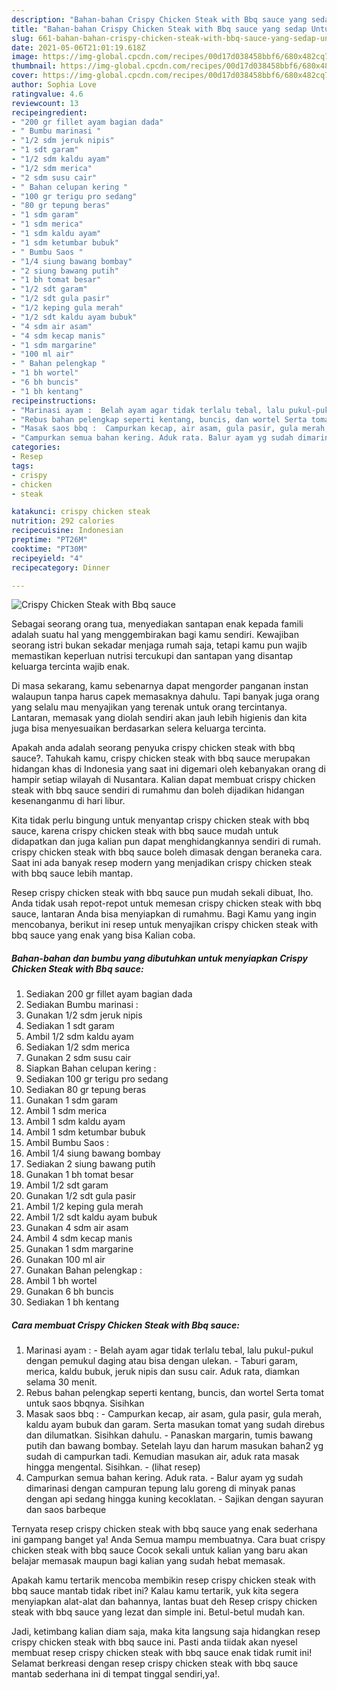 ```yaml
---
description: "Bahan-bahan Crispy Chicken Steak with Bbq sauce yang sedap Untuk Jualan"
title: "Bahan-bahan Crispy Chicken Steak with Bbq sauce yang sedap Untuk Jualan"
slug: 661-bahan-bahan-crispy-chicken-steak-with-bbq-sauce-yang-sedap-untuk-jualan
date: 2021-05-06T21:01:19.618Z
image: https://img-global.cpcdn.com/recipes/00d17d038458bbf6/680x482cq70/crispy-chicken-steak-with-bbq-sauce-foto-resep-utama.jpg
thumbnail: https://img-global.cpcdn.com/recipes/00d17d038458bbf6/680x482cq70/crispy-chicken-steak-with-bbq-sauce-foto-resep-utama.jpg
cover: https://img-global.cpcdn.com/recipes/00d17d038458bbf6/680x482cq70/crispy-chicken-steak-with-bbq-sauce-foto-resep-utama.jpg
author: Sophia Love
ratingvalue: 4.6
reviewcount: 13
recipeingredient:
- "200 gr fillet ayam bagian dada"
- " Bumbu marinasi "
- "1/2 sdm jeruk nipis"
- "1 sdt garam"
- "1/2 sdm kaldu ayam"
- "1/2 sdm merica"
- "2 sdm susu cair"
- " Bahan celupan kering "
- "100 gr terigu pro sedang"
- "80 gr tepung beras"
- "1 sdm garam"
- "1 sdm merica"
- "1 sdm kaldu ayam"
- "1 sdm ketumbar bubuk"
- " Bumbu Saos "
- "1/4 siung bawang bombay"
- "2 siung bawang putih"
- "1 bh tomat besar"
- "1/2 sdt garam"
- "1/2 sdt gula pasir"
- "1/2 keping gula merah"
- "1/2 sdt kaldu ayam bubuk"
- "4 sdm air asam"
- "4 sdm kecap manis"
- "1 sdm margarine"
- "100 ml air"
- " Bahan pelengkap "
- "1 bh wortel"
- "6 bh buncis"
- "1 bh kentang"
recipeinstructions:
- "Marinasi ayam :  Belah ayam agar tidak terlalu tebal, lalu pukul-pukul dengan pemukul daging atau bisa dengan ulekan. Taburi garam, merica, kaldu bubuk, jeruk nipis dan susu cair. Aduk rata, diamkan selama 30 menit."
- "Rebus bahan pelengkap seperti kentang, buncis, dan wortel Serta tomat untuk saos bbqnya. Sisihkan"
- "Masak saos bbq :  Campurkan kecap, air asam, gula pasir, gula merah, kaldu ayam bubuk dan garam. Serta masukan tomat yang sudah direbus dan dilumatkan. Sisihkan dahulu. Panaskan margarin, tumis bawang putih dan bawang bombay. Setelah layu dan harum masukan bahan2 yg sudah di campurkan tadi. Kemudian masukan air, aduk rata masak hingga mengental. Sisihkan.           (lihat resep)"
- "Campurkan semua bahan kering. Aduk rata. Balur ayam yg sudah dimarinasi dengan campuran tepung lalu goreng di minyak panas dengan api sedang hingga kuning kecoklatan. Sajikan dengan sayuran dan saos barbeque"
categories:
- Resep
tags:
- crispy
- chicken
- steak

katakunci: crispy chicken steak 
nutrition: 292 calories
recipecuisine: Indonesian
preptime: "PT26M"
cooktime: "PT30M"
recipeyield: "4"
recipecategory: Dinner

---
```



![Crispy Chicken Steak with Bbq sauce](https://img-global.cpcdn.com/recipes/00d17d038458bbf6/680x482cq70/crispy-chicken-steak-with-bbq-sauce-foto-resep-utama.jpg)

Sebagai seorang orang tua, menyediakan santapan enak kepada famili adalah suatu hal yang menggembirakan bagi kamu sendiri. Kewajiban seorang istri bukan sekadar menjaga rumah saja, tetapi kamu pun wajib memastikan keperluan nutrisi tercukupi dan santapan yang disantap keluarga tercinta wajib enak.

Di masa  sekarang, kamu sebenarnya dapat mengorder panganan instan walaupun tanpa harus capek memasaknya dahulu. Tapi banyak juga orang yang selalu mau menyajikan yang terenak untuk orang tercintanya. Lantaran, memasak yang diolah sendiri akan jauh lebih higienis dan kita juga bisa menyesuaikan berdasarkan selera keluarga tercinta. 



Apakah anda adalah seorang penyuka crispy chicken steak with bbq sauce?. Tahukah kamu, crispy chicken steak with bbq sauce merupakan hidangan khas di Indonesia yang saat ini digemari oleh kebanyakan orang di hampir setiap wilayah di Nusantara. Kalian dapat membuat crispy chicken steak with bbq sauce sendiri di rumahmu dan boleh dijadikan hidangan kesenanganmu di hari libur.

Kita tidak perlu bingung untuk menyantap crispy chicken steak with bbq sauce, karena crispy chicken steak with bbq sauce mudah untuk didapatkan dan juga kalian pun dapat menghidangkannya sendiri di rumah. crispy chicken steak with bbq sauce boleh dimasak dengan beraneka cara. Saat ini ada banyak resep modern yang menjadikan crispy chicken steak with bbq sauce lebih mantap.

Resep crispy chicken steak with bbq sauce pun mudah sekali dibuat, lho. Anda tidak usah repot-repot untuk memesan crispy chicken steak with bbq sauce, lantaran Anda bisa menyiapkan di rumahmu. Bagi Kamu yang ingin mencobanya, berikut ini resep untuk menyajikan crispy chicken steak with bbq sauce yang enak yang bisa Kalian coba.

<!--inarticleads1-->

##### Bahan-bahan dan bumbu yang dibutuhkan untuk menyiapkan Crispy Chicken Steak with Bbq sauce:

1. Sediakan 200 gr fillet ayam bagian dada
1. Sediakan  Bumbu marinasi :
1. Gunakan 1/2 sdm jeruk nipis
1. Sediakan 1 sdt garam
1. Ambil 1/2 sdm kaldu ayam
1. Sediakan 1/2 sdm merica
1. Gunakan 2 sdm susu cair
1. Siapkan  Bahan celupan kering :
1. Sediakan 100 gr terigu pro sedang
1. Sediakan 80 gr tepung beras
1. Gunakan 1 sdm garam
1. Ambil 1 sdm merica
1. Ambil 1 sdm kaldu ayam
1. Ambil 1 sdm ketumbar bubuk
1. Ambil  Bumbu Saos :
1. Ambil 1/4 siung bawang bombay
1. Sediakan 2 siung bawang putih
1. Gunakan 1 bh tomat besar
1. Ambil 1/2 sdt garam
1. Gunakan 1/2 sdt gula pasir
1. Ambil 1/2 keping gula merah
1. Ambil 1/2 sdt kaldu ayam bubuk
1. Gunakan 4 sdm air asam
1. Ambil 4 sdm kecap manis
1. Gunakan 1 sdm margarine
1. Gunakan 100 ml air
1. Gunakan  Bahan pelengkap :
1. Ambil 1 bh wortel
1. Gunakan 6 bh buncis
1. Sediakan 1 bh kentang




<!--inarticleads2-->

##### Cara membuat Crispy Chicken Steak with Bbq sauce:

1. Marinasi ayam :  - Belah ayam agar tidak terlalu tebal, lalu pukul-pukul dengan pemukul daging atau bisa dengan ulekan. - Taburi garam, merica, kaldu bubuk, jeruk nipis dan susu cair. Aduk rata, diamkan selama 30 menit.
1. Rebus bahan pelengkap seperti kentang, buncis, dan wortel Serta tomat untuk saos bbqnya. Sisihkan
1. Masak saos bbq :  - Campurkan kecap, air asam, gula pasir, gula merah, kaldu ayam bubuk dan garam. Serta masukan tomat yang sudah direbus dan dilumatkan. Sisihkan dahulu. - Panaskan margarin, tumis bawang putih dan bawang bombay. Setelah layu dan harum masukan bahan2 yg sudah di campurkan tadi. Kemudian masukan air, aduk rata masak hingga mengental. Sisihkan. -           (lihat resep)
1. Campurkan semua bahan kering. Aduk rata. - Balur ayam yg sudah dimarinasi dengan campuran tepung lalu goreng di minyak panas dengan api sedang hingga kuning kecoklatan. - Sajikan dengan sayuran dan saos barbeque




Ternyata resep crispy chicken steak with bbq sauce yang enak sederhana ini gampang banget ya! Anda Semua mampu membuatnya. Cara buat crispy chicken steak with bbq sauce Cocok sekali untuk kalian yang baru akan belajar memasak maupun bagi kalian yang sudah hebat memasak.

Apakah kamu tertarik mencoba membikin resep crispy chicken steak with bbq sauce mantab tidak ribet ini? Kalau kamu tertarik, yuk kita segera menyiapkan alat-alat dan bahannya, lantas buat deh Resep crispy chicken steak with bbq sauce yang lezat dan simple ini. Betul-betul mudah kan. 

Jadi, ketimbang kalian diam saja, maka kita langsung saja hidangkan resep crispy chicken steak with bbq sauce ini. Pasti anda tiidak akan nyesel membuat resep crispy chicken steak with bbq sauce enak tidak rumit ini! Selamat berkreasi dengan resep crispy chicken steak with bbq sauce mantab sederhana ini di tempat tinggal sendiri,ya!.

